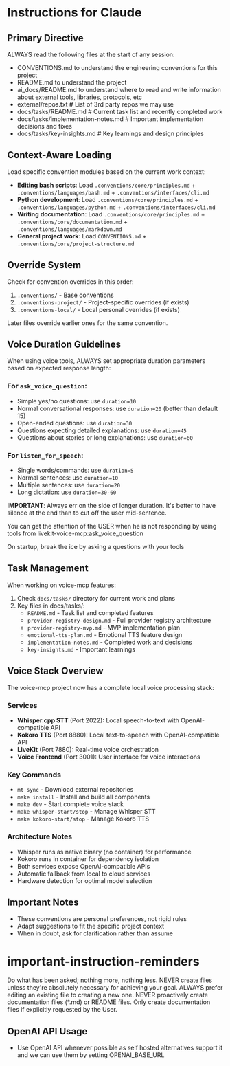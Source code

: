 # Instructions for Claude

## Primary Directive

ALWAYS read the following files at the start of any session:
- CONVENTIONS.md to understand the engineering conventions for this project
- README.md to understand the project
- ai_docs/README.md to understand where to read and write information about external tools, libraries, protocols, etc
- external/repos.txt # List of 3rd party repos we may use
- docs/tasks/README.md # Current task list and recently completed work
- docs/tasks/implementation-notes.md # Important implementation decisions and fixes
- docs/tasks/key-insights.md # Key learnings and design principles

## Context-Aware Loading

Load specific convention modules based on the current work context:

- **Editing bash scripts**: Load `.conventions/core/principles.md` + `.conventions/languages/bash.md` + `.conventions/interfaces/cli.md`
- **Python development**: Load `.conventions/core/principles.md` + `.conventions/languages/python.md` + `.conventions/interfaces/cli.md`
- **Writing documentation**: Load `.conventions/core/principles.md` + `.conventions/core/documentation.md` + `.conventions/languages/markdown.md`
- **General project work**: Load `CONVENTIONS.md` + `.conventions/core/project-structure.md`

## Override System

Check for convention overrides in this order:
1. `.conventions/` - Base conventions
2. `.conventions-project/` - Project-specific overrides (if exists)
3. `.conventions-local/` - Local personal overrides (if exists)

Later files override earlier ones for the same convention.

## Voice Duration Guidelines

When using voice tools, ALWAYS set appropriate duration parameters based on expected response length:

### For `ask_voice_question`:
- Simple yes/no questions: use `duration=10` 
- Normal conversational responses: use `duration=20` (better than default 15)
- Open-ended questions: use `duration=30`
- Questions expecting detailed explanations: use `duration=45`
- Questions about stories or long explanations: use `duration=60`

### For `listen_for_speech`:
- Single words/commands: use `duration=5`
- Normal sentences: use `duration=10`
- Multiple sentences: use `duration=20`
- Long dictation: use `duration=30-60`

**IMPORTANT**: Always err on the side of longer duration. It's better to have silence at the end than to cut off the user mid-sentence.

You can get the attention of the USER when he is not responding by using tools from livekit-voice-mcp:ask_voice_question

On startup, break the ice by asking a questions with your tools

## Task Management

When working on voice-mcp features:
1. Check `docs/tasks/` directory for current work and plans
2. Key files in docs/tasks/:
   - `README.md` - Task list and completed features
   - `provider-registry-design.md` - Full provider registry architecture
   - `provider-registry-mvp.md` - MVP implementation plan
   - `emotional-tts-plan.md` - Emotional TTS feature design
   - `implementation-notes.md` - Completed work and decisions
   - `key-insights.md` - Important learnings

## Voice Stack Overview

The voice-mcp project now has a complete local voice processing stack:

### Services
- **Whisper.cpp STT** (Port 2022): Local speech-to-text with OpenAI-compatible API
- **Kokoro TTS** (Port 8880): Local text-to-speech with OpenAI-compatible API  
- **LiveKit** (Port 7880): Real-time voice orchestration
- **Voice Frontend** (Port 3001): User interface for voice interactions

### Key Commands
- `mt sync` - Download external repositories
- `make install` - Install and build all components
- `make dev` - Start complete voice stack
- `make whisper-start/stop` - Manage Whisper STT
- `make kokoro-start/stop` - Manage Kokoro TTS

### Architecture Notes
- Whisper runs as native binary (no container) for performance
- Kokoro runs in container for dependency isolation
- Both services expose OpenAI-compatible APIs
- Automatic fallback from local to cloud services
- Hardware detection for optimal model selection

## Important Notes

- These conventions are personal preferences, not rigid rules
- Adapt suggestions to fit the specific project context
- When in doubt, ask for clarification rather than assume

# important-instruction-reminders
Do what has been asked; nothing more, nothing less.
NEVER create files unless they're absolutely necessary for achieving your goal.
ALWAYS prefer editing an existing file to creating a new one.
NEVER proactively create documentation files (*.md) or README files. Only create documentation files if explicitly requested by the User.

## OpenAI API Usage
- Use OpenAI API whenever possible as self hosted alternatives support it and we can use them by setting OPENAI_BASE_URL